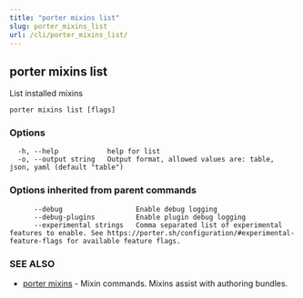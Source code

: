```yaml
---
title: "porter mixins list"
slug: porter_mixins_list
url: /cli/porter_mixins_list/
---
```

## porter mixins list

List installed mixins

```
porter mixins list [flags]
```

### Options

```
  -h, --help            help for list
  -o, --output string   Output format, allowed values are: table, json, yaml (default "table")
```

### Options inherited from parent commands

```
      --debug                  Enable debug logging
      --debug-plugins          Enable plugin debug logging
      --experimental strings   Comma separated list of experimental features to enable. See https://porter.sh/configuration/#experimental-feature-flags for available feature flags.
```

### SEE ALSO

* [porter mixins](/cli/porter_mixins/)	 - Mixin commands. Mixins assist with authoring bundles.

